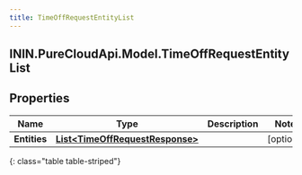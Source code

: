 ```yaml
---
title: TimeOffRequestEntityList
---
```

## ININ.PureCloudApi.Model.TimeOffRequestEntityList

## Properties

|Name | Type | Description | Notes|
|------------ | ------------- | ------------- | -------------|
| **Entities** | [**List&lt;TimeOffRequestResponse&gt;**](TimeOffRequestResponse.html) |  | [optional] |
{: class="table table-striped"}


